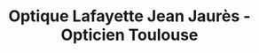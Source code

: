 ---
title: "Optique Lafayette Jean Jaurès - Opticien Toulouse"
url: /toulouse/optique-lafayette-jean-jaures-opticien-toulouse/
shop: opticien
---